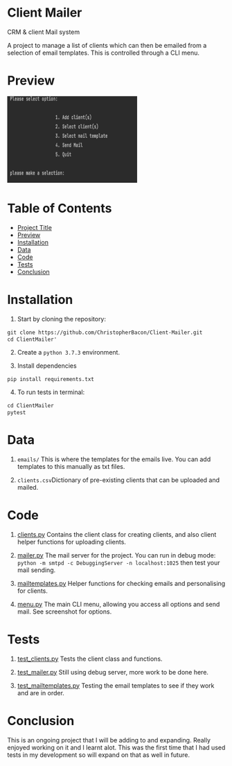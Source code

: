 # Client Mailer
CRM &amp; client Mail system

A project to manage a list of clients which can then be emailed from a selection of email templates. This is controlled through a CLI menu.

# Preview

<img src="menu.png" width="300" height="200">

# Table of Contents

- [Project Title](*Client-Mailer)
- [Preview](*Preview)
- [Installation](*Installation)
- [Data](*Data)
- [Code](*Code)
- [Tests](*Tests)
- [Conclusion](*Conclusion)

# Installation

1. Start by cloning the repository:
```
git clone https://github.com/ChristopherBacon/Client-Mailer.git
cd ClientMailer'
```
2. Create a ```python 3.7.3``` environment.

3. Install dependencies
```
pip install requirements.txt
```
4. To run tests in terminal:
```
cd ClientMailer
pytest
```

# Data

1. ```emails/``` This is where the templates for the emails live. You can add templates to this manually as txt files.

2. ```clients.csv```Dictionary of pre-existing clients that can be uploaded and mailed.

# Code

1. [clients.py](clientmailerproj/clients.py) Contains the client class for creating clients, and also client helper functions for uploading clients.

2. [mailer.py](clientmailerproj/mailer.py) The mail server for the project. You can run in debug mode: ```python -m smtpd -c DebuggingServer -n localhost:1025```
then test your mail sending.

3. [mailtemplates.py](clientmailerproj/mailtemplates.py) Helper functions for checking emails and personalising for clients.

4. [menu.py](clientmailerproj/menu.py) The main CLI menu, allowing you access all options and send mail. See screenshot for options.

# Tests

1. [test_clients.py](tests/test_clients.py) Tests the client class and functions.

2. [test_mailer.py](tests/test_mailer.py) Still using debug server, more work to be done here.

3. [test_mailtemplates.py](tests/test_mailtemplates.py) Testing the email templates to see if they work and are in order.

# Conclusion

This is an ongoing project that I will be adding to and expanding. Really enjoyed working on it and I learnt alot. This was the first time that I had used tests in my development so will expand on that as well in future.

